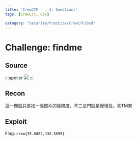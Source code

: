 ```yaml
---
title: 'CrewCTF - :-1: Questions'
tags: [CrewCTF, CTF]

category: "Security/Practice/CrewCTF/Bad"
---
```


# Challenge: findme

## Source
:::spoiler
![](https://hackmd.io/_uploads/HkL1AbiKn.png)
:::

## Recon
這一題就只是找一張照片的經緯度，不二法門就是慢慢找，真TM累

## Exploit
Flag: `crew{35.6682,138.5699}`